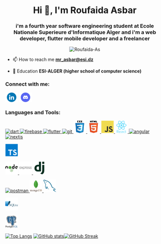 <h1 Align="center">Hi 👋, I'm Roufaida Asbar </h1>

<h3 Align="center"> i'm a fourth year software engineering student at Ecole Nationale Superieure d'Informatique Alger and i'm a web developer, flutter mobile developer and a freelancer </h3>
<p align="center"> <img src="https://komarev.com/ghpvc/?username=Roufaida-As&label=Profile%20views&color=0e75b6&style=flat" alt="Roufaida-As" /> </p>



- 📫 How to reach me **mr_asbar@esi.dz**

- 📄 Education **ESI-ALGER (higher school of computer science)**

<h3 Align="left">Connect with me:</h3>
<p Align="left">
<a href="https://www.linkedin.com/in/asbar-roufaida-658b50254?lipi=urn%3Ali%3Apage%3Ad_flagship3_profile_view_base_contact_details%3BVX1AFpGaTzylVbelH8aEUQ%3D%3D" target="blank"><img Align="center" src="images/LinkedIN(1).svg" alt="Roufaida-As" height="30" width="40" /></a>
<a href="https://discordapp.com/users/1008473431211266159" target="blank"><img Align="center" src="images/discord-v2-svgrepo-com.svg" alt="Roufaida-As" height="30" width="40" /></a> 
</p>

<h3 Align="left">Languages and Tools:</h3>
<p Align="left">   </a> <a href="https://dart.dev" target="_blank" rel="noreferrer"> <img src="https://www.vectorlogo.zone/logos/dartlang/dartlang-icon.svg" alt="dart" width="40" height="40"/> </a>   <a href="https://firebase.google.com/" target="_blank" rel="noreferrer"> <img src="https://www.vectorlogo.zone/logos/firebase/firebase-icon.svg" alt="firebase" width="40" height="40"/> </a> <a href="https://flutter.dev" target="_blank" rel="noreferrer"> <img src="https://www.vectorlogo.zone/logos/flutterio/flutterio-icon.svg" alt="flutter" width="40" height="40"/> </a>  <a href="https://git-scm.com/" target="_blank" rel="noreferrer"> <img src="https://www.vectorlogo.zone/logos/git-scm/git-scm-icon.svg" alt="git" width="40" height="40"/> </a>   <a href="https://www.w3schools.com/css/" target="_blank" rel="noreferrer"> <img src="https://raw.githubusercontent.com/devicons/devicon/master/icons/css3/css3-original-wordmark.svg" alt="css3" width="40" height="40"/> </a>  <a href="https://www.w3schools.com/html/default.asp" target="_blank" rel="noreferrer"> <img src="https://raw.githubusercontent.com/devicons/devicon/master/icons/html5/html5-original-wordmark.svg" alt="html5" width="40" height="40"/> </a>  <a href="https://developer.mozilla.org/en-US/docs/Web/JavaScript" target="_blank" rel="noreferrer"> <img src="https://raw.githubusercontent.com/devicons/devicon/master/icons/javascript/javascript-original.svg" alt="javascript" width="40" height="40"/> </a> <a href="https://reactjs.org/" target="_blank" rel="noreferrer"> <img src="https://raw.githubusercontent.com/devicons/devicon/master/icons/react/react-original-wordmark.svg" alt="react" width="40" height="40"/> </a>  <a href="https://angular.io" target="_blank" rel="noreferrer"> 
    <img src="https://www.vectorlogo.zone/logos/angular/angular-icon.svg" alt="angular" width="40" height="40"/> 
  </a> 

<a href="https://nextjs.org/" target="_blank" rel="noreferrer"> 
    <img src="https://www.vectorlogo.zone/logos/nextjs/nextjs-original-wordmark.svg" alt="nextjs" width="40" height="40"/> 
  </a> 

<a href="https://www.typescriptlang.org/" target="_blank" rel="noreferrer"> <img src="https://raw.githubusercontent.com/devicons/devicon/master/icons/typescript/typescript-original.svg" alt="typescript" width="40" height="40"/> </a>


 <a href="https://nodejs.org" target="_blank" rel="noreferrer"> <img src="https://raw.githubusercontent.com/devicons/devicon/master/icons/nodejs/nodejs-original-wordmark.svg" alt="nodejs" width="40" height="40"/> </a> <a href="https://expressjs.com" target="_blank" rel="noreferrer"> <img src="https://raw.githubusercontent.com/devicons/devicon/master/icons/express/express-original-wordmark.svg" alt="express" width="40" height="40"/> </a>
 <a href="https://www.djangoproject.com/" target="_blank" rel="noreferrer"> <img src="https://raw.githubusercontent.com/devicons/devicon/master/icons/django/django-plain.svg" alt="django" width="40" height="40"/> </a>

 <a href="https://www.postman.com/" target="_blank" rel="noreferrer"> 
  <img src="https://www.vectorlogo.zone/logos/getpostman/getpostman-icon.svg" alt="postman" width="40" height="40"/> 
</a>  <a href="https://www.mongodb.com/" target="_blank" rel="noreferrer"> <img src="https://raw.githubusercontent.com/devicons/devicon/master/icons/mongodb/mongodb-original-wordmark.svg" alt="mongodb" width="40" height="40"/> </a>
 <a href="https://www.mysql.com/fr/" target="_blank" rel="noreferrer"> <img src="https://raw.githubusercontent.com/devicons/devicon/master/icons/mysql/mysql-original.svg" alt="mysql" width="40" height="40"/> </a>

 <a href="https://sqlite.org/" target="_blank" rel="noreferrer"> <img src="https://raw.githubusercontent.com/devicons/devicon/master/icons/sqlite/sqlite-original-wordmark.svg" alt="sqlite" width="40" height="40"/> </a>


<a href="https://www.postgresql.org/" target="_blank" rel="noreferrer"> <img src="https://raw.githubusercontent.com/devicons/devicon/master/icons/postgresql/postgresql-original-wordmark.svg" alt="postgresql" width="40" height="40"/> </a>
 </p> 


[![Top Langs](https://github-readme-stats.vercel.app/api/top-langs/?username=Roufaida-As&layout=compact)](https://github.com/Roufaida-As)
[![GitHub stats](https://github-readme-stats.vercel.app/api?username=Roufaida-As&show_icons=true&hide=prs,issues&count_private=true&theme=radical)](https://github.com/Roufaida-As)[![GitHub Streak](https://github-readme-streak-stats.herokuapp.com?user=Roufaida-As)](https://git.io/streak-stats)

